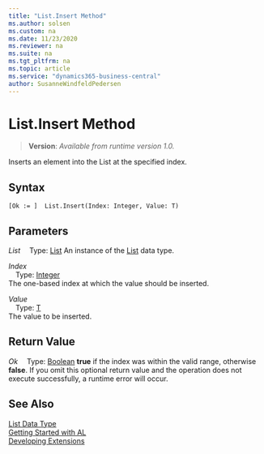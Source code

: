 ```yaml
---
title: "List.Insert Method"
ms.author: solsen
ms.custom: na
ms.date: 11/23/2020
ms.reviewer: na
ms.suite: na
ms.tgt_pltfrm: na
ms.topic: article
ms.service: "dynamics365-business-central"
author: SusanneWindfeldPedersen
---
```

[//]: # (START>DO_NOT_EDIT)
[//]: # (IMPORTANT:Do not edit any of the content between here and the END>DO_NOT_EDIT.)
[//]: # (Any modifications should be made in the .xml files in the ModernDev repo.)
# List.Insert Method
> **Version**: _Available from runtime version 1.0._

Inserts an element into the List at the specified index.


## Syntax
```
[Ok := ]  List.Insert(Index: Integer, Value: T)
```
## Parameters
*List*
&emsp;Type: [List](list-data-type.md)
An instance of the [List](list-data-type.md) data type.

*Index*  
&emsp;Type: [Integer](../integer/integer-data-type.md)  
The one-based index at which the value should be inserted.
        
*Value*  
&emsp;Type: [T](list-data-type.md)  
The value to be inserted.  


## Return Value
*Ok*
&emsp;Type: [Boolean](../boolean/boolean-data-type.md)
**true** if the index was within the valid range, otherwise **false**. If you omit this optional return value and the operation does not execute successfully, a runtime error will occur.  


[//]: # (IMPORTANT: END>DO_NOT_EDIT)
## See Also
[List Data Type](list-data-type.md)  
[Getting Started with AL](../../devenv-get-started.md)  
[Developing Extensions](../../devenv-dev-overview.md)